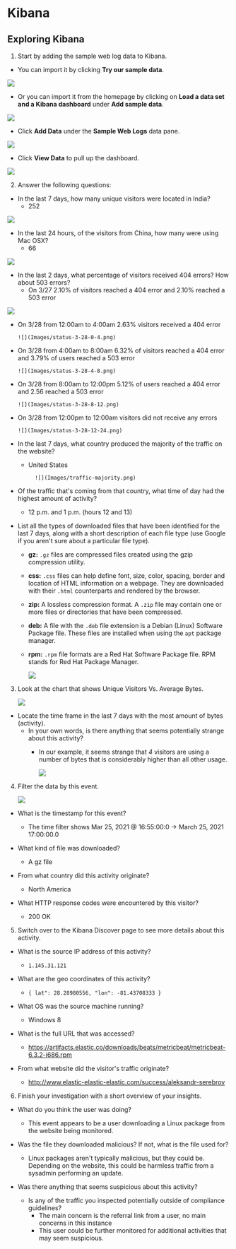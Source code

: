 # Kibana

## Exploring Kibana

1. Start by adding the sample web log data to Kibana.

- You can import it by clicking **Try our sample data**.

![](Images/Welcome.png)

- Or you can import it from the homepage by clicking on **Load a data set and a Kibana dashboard** under **Add sample data**.

![](Images/add-data.png)

- Click **Add Data** under the **Sample Web Logs** data pane.

![](Images/sampledata.png)

- Click **View Data** to pull up the dashboard.

![](Images/view-data.png)

2. Answer the following questions:

- In the last 7 days, how many unique visitors were located in India?
  - 252

![](Images/unique-visitors.png)


- In the last 24 hours, of the visitors from China, how many were using Mac OSX?
  - 66

![](Images/cn-mac-osx.png)

- In the last 2 days, what percentage of visitors received 404 errors? How about 503 errors?
  - On 3/27 2.10% of visitors reached a 404 error and 2.10% reached a 503 error  

![](Images/status-3-27.png)

  - On 3/28 from 12:00am to 4:00am 2.63% visitors received a 404 error

        ![](Images/status-3-28-0-4.png)

  - On 3/28 from 4:00am to 8:00am 6.32% of visitors reached a 404 error and 3.79% of users reached a 503 error

        ![](Images/status-3-28-4-8.png)

  - On 3/28 from 8:00am to 12:00pm 5.12% of users reached a 404 error and 2.56 reached a 503 error

        ![](Images/status-3-28-8-12.png)

  - On 3/28 from 12:00pm to 12:00am visitors did not receive any errors

        ![](Images/status-3-28-12-24.png)

- In the last 7 days, what country produced the majority of the traffic on the website?
  - United States

          ![](Images/traffic-majority.png)

- Of the traffic that's coming from that country, what time of day had the highest amount of activity?
  - 12 p.m. and 1 p.m. (hours 12 and 13)

- List all the types of downloaded files that have been identified for the last 7 days, along with a short description of each file type (use Google if you aren't sure about a particular file type).

  - **gz:** `.gz` files are compressed files created using the gzip compression utility.

  - **css:** `.css` files can help define font, size, color, spacing, border and location of HTML information on a webpage. They are downloaded with their `.html` counterparts and rendered by the browser.

  - **zip:** A lossless compression format. A `.zip` file may contain one or more files or directories that have been compressed.

  - **deb:** A file with the `.deb` file extension is a Debian (Linux) Software Package file. These files are installed when using the `apt` package manager.

  - **rpm:** `.rpm` file formats are a Red Hat Software Package file. RPM stands for Red Hat Package Manager.

       ![](Images/downloaded-files.png)

3. Look at the chart that shows Unique Visitors Vs. Average Bytes.

    ![](Images/users-vs-bytes.png)

- Locate the time frame in the last 7 days with the most amount of bytes (activity).
  - In your own words, is there anything that seems potentially strange about this activity?
    - In our example, it seems strange that _4_ visitors are using a number of bytes that is considerably higher than all other usage.

         ![](Images/usage.png)

4. Filter the data by this event.

     ![](Images/event-details.png)

- What is the timestamp for this event?
  - The time filter shows Mar 25, 2021 @ 16:55:00:0 -> March 25, 2021 17:00:00.0

- What kind of file was downloaded?
  - A gz file

- From what country did this activity originate?
  - North America

- What HTTP response codes were encountered by this visitor?
  - 200 OK


5. Switch over to the Kibana Discover page to see more details about this activity.
- What is the source IP address of this activity?
  - `1.145.31.121`

- What are the geo coordinates of this activity?
  - `{ lat": 28.28980556, "lon": -81.43708333 }`

- What OS was the source machine running?
  - Windows 8

- What is the full URL that was accessed?
  - https://artifacts.elastic.co/downloads/beats/metricbeat/metricbeat-6.3.2-i686.rpm

- From what website did the visitor's traffic originate?
  - http://www.elastic-elastic-elastic.com/success/aleksandr-serebrov


6. Finish your investigation with a short overview of your insights.
- What do you think the user was doing?
  - This event appears to be a user downloading a Linux package from the website being monitored.

- Was the file they downloaded malicious? If not, what is the file used for?
  - Linux packages aren't typically malicious, but they could be. Depending on the website, this could be harmless traffic from a sysadmin performing an update.

- Was there anything that seems suspicious about this activity?
  - Is any of the traffic you inspected potentially outside of compliance guidelines?
    - The main concern is the referral link from a user, no main concerns in this instance
    -  This user could be further monitored for additional activities that may seem suspicious.
